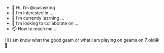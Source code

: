 - 👋 Hi, I’m @qusayking
- 👀 I’m interested in ...
- 🌱 I’m currently learning ...
- 💞️ I’m looking to collaborate on ...
- 📫 How to reach me ...

<!---
qusayking/qusayking is a ✨ special ✨ repository because its `README.md` (this file) appears on your GitHub profile.
You can click the Preview link to take a look at your changes.
--->
 Hi i am know what the good geam or what i am playing on geams on 7 old😀🤪
